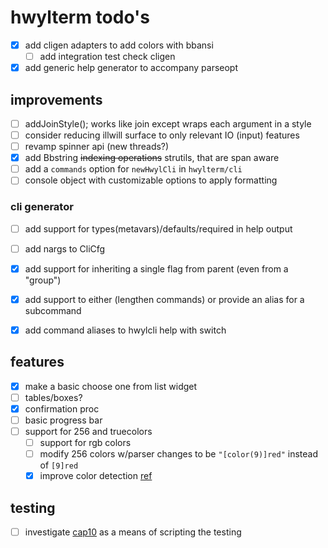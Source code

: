# hwylterm todo's

- [x] add cligen adapters to add colors with bbansi
  - [ ] add integration test check cligen
- [x] add generic help generator to accompany parseopt

## improvements


- [ ] addJoinStyle(); works like join except wraps each argument in a style
- [ ] consider reducing illwill surface to only relevant IO (input) features
- [ ] revamp spinner api (new  threads?)
- [x] add Bbstring ~~indexing operations~~ strutils, that are span aware
- [ ] add a `commands` option for `newHwylCli` in `hwylterm/cli`
- [ ] console object with customizable options to apply formatting

### cli generator

- [ ] add support for types(metavars)/defaults/required in help output
- [ ] add nargs to CliCfg
- [x] add support for inheriting a single flag from parent (even from a "group")
- [x] add support to either (lengthen commands) or provide an alias for a subcommand
- [x] add command aliases to hwylcli help with switch


## features

- [x] make a basic choose one from list widget
- [ ] tables/boxes?
- [x] confirmation proc
- [ ] basic progress bar
- [ ] support for 256 and truecolors
  - [ ] support for rgb colors
  - [ ] modify 256 colors w/parser changes to be `"[color(9)]red"` instead of `[9]red`
  - [x] improve color detection [ref](https://github.com/Textualize/rich/blob/4101991898ee7a09fe1706daca24af5e1e054862/rich/console.py#L791)
## testing

- [ ] investigate [cap10](https://github.com/crashappsec/cap10) as a means of scripting the testing

<!-- generated with <3 by daylinmorgan/todo -->

